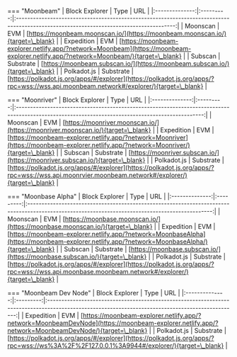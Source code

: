 === "Moonbeam"
    | Block Explorer |   Type    |                                                                  URL                                                                   |
    |:--------------:|:---------:|:--------------------------------------------------------------------------------------------------------------------------------------:|
    |    Moonscan    |    EVM    |                             [https://moonbeam.moonscan.io/](https://moonbeam.moonscan.io/){target=\_blank}                             |
    |   Expedition   |    EVM    |  [https://moonbeam-explorer.netlify.app/?network=Moonbeam](https://moonbeam-explorer.netlify.app/?network=Moonbeam/){target=\_blank}   |
    |    Subscan     | Substrate |                              [https://moonbeam.subscan.io/](https://moonbeam.subscan.io/){target=\_blank}                              |
    |  Polkadot.js   | Substrate | [https://polkadot.js.org/apps/#/explorer](https://polkadot.js.org/apps/?rpc=wss://wss.api.moonbeam.network#/explorer/){target=\_blank} |

=== "Moonriver"
    | Block Explorer |   Type    |                                                                       URL                                                                        |
    |:--------------:|:---------:|:------------------------------------------------------------------------------------------------------------------------------------------------:|
    |    Moonscan    |    EVM    |                                 [https://moonriver.moonscan.io/](https://moonriver.moonscan.io/){target=\_blank}                                 |
    |   Expedition   |    EVM    |      [https://moonbeam-explorer.netlify.app/?network=Moonriver](https://moonbeam-explorer.netlify.app/?network=Moonriver/){target=\_blank}       |
    |    Subscan     | Substrate |                                  [https://moonriver.subscan.io/](https://moonriver.subscan.io/){target=\_blank}                                  |
    |  Polkadot.js   | Substrate | [https://polkadot.js.org/apps/#/explorer](https://polkadot.js.org/apps/?rpc=wss://wss.api.moonrvier.moonbeam.network#/explorer/){target=\_blank} |

=== "Moonbase Alpha"
    | Block Explorer |   Type    |                                                                       URL                                                                       |
    |:--------------:|:---------:|:-----------------------------------------------------------------------------------------------------------------------------------------------:|
    |    Moonscan    |    EVM    |                                 [https://moonbase.moonscan.io/](https://moonbase.moonscan.io/){target=\_blank}                                  |
    |   Expedition   |    EVM    |  [https://moonbeam-explorer.netlify.app/?network=MoonbaseAlpha](https://moonbeam-explorer.netlify.app/?network=MoonbaseAlpha/){target=\_blank}  |
    |    Subscan     | Substrate |                                  [https://moonbase.subscan.io/](https://moonbase.subscan.io/){target=\_blank}                                   |
    |  Polkadot.js   | Substrate | [https://polkadot.js.org/apps/#/explorer](https://polkadot.js.org/apps/?rpc=wss://wss.api.moonbase.moonbeam.network#/explorer/){target=\_blank} |

=== "Moonbeam Dev Node"
    | Block Explorer |   Type    |                                                                        URL                                                                        |
    |:--------------:|:---------:|:-------------------------------------------------------------------------------------------------------------------------------------------------:|
    |   Expedition   |    EVM    | [https://moonbeam-explorer.netlify.app/?network=MoonbeamDevNode](https://moonbeam-explorer.netlify.app/?network=MoonbeamDevNode/){target=\_blank} |
    |  Polkadot.js   | Substrate |     [https://polkadot.js.org/apps/#/explorer](https://polkadot.js.org/apps/?rpc=wss://ws%3A%2F%2F127.0.0.1%3A9944#/explorer/){target=\_blank}     |
